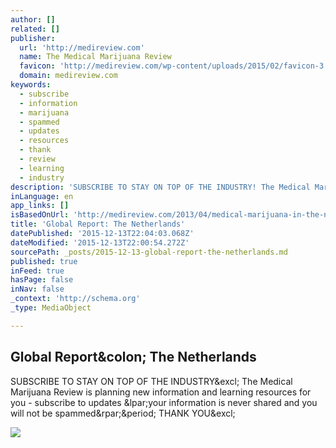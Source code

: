 ```yaml
---
author: []
related: []
publisher:
  url: 'http://medireview.com'
  name: The Medical Marijuana Review
  favicon: 'http://medireview.com/wp-content/uploads/2015/02/favicon-3.ico'
  domain: medireview.com
keywords:
  - subscribe
  - information
  - marijuana
  - spammed
  - updates
  - resources
  - thank
  - review
  - learning
  - industry
description: 'SUBSCRIBE TO STAY ON TOP OF THE INDUSTRY! The Medical Marijuana Review is planning new information and learning resources for you - subscribe to updates (your information is never shared and you will not be spammed). THANK YOU!'
inLanguage: en
app_links: []
isBasedOnUrl: 'http://medireview.com/2013/04/medical-marijuana-in-the-netherlands/'
title: 'Global Report: The Netherlands'
datePublished: '2015-12-13T22:04:03.068Z'
dateModified: '2015-12-13T22:00:54.272Z'
sourcePath: _posts/2015-12-13-global-report-the-netherlands.md
published: true
inFeed: true
hasPage: false
inNav: false
_context: 'http://schema.org'
_type: MediaObject

---
```

<article style=""><h1>Global Report&amp;colon; The Netherlands</h1><p>SUBSCRIBE TO STAY ON TOP OF THE INDUSTRY&amp;excl; The Medical Marijuana Review is planning new information and learning resources for you - subscribe to updates &amp;lpar;your information is never shared and you will not be spammed&amp;rpar;&amp;period; THANK YOU&amp;excl;</p><img src="http://medireview.com/wp-content/uploads/2013/04/Flag_of_the_Netherlands.png" /></article>